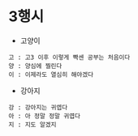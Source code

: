 # 3행시

- 고양이
```
고 : 고3 이후 이렇게 빡센 공부는 처음이다
양 : 양심에 찔린다
이 : 이제라도 열심히 해야겠다
```

- 강아지
```
강 : 강아지는 귀엽다
아 : 아 정말 정말 귀엽다
지 : 지도 알겠지
```
